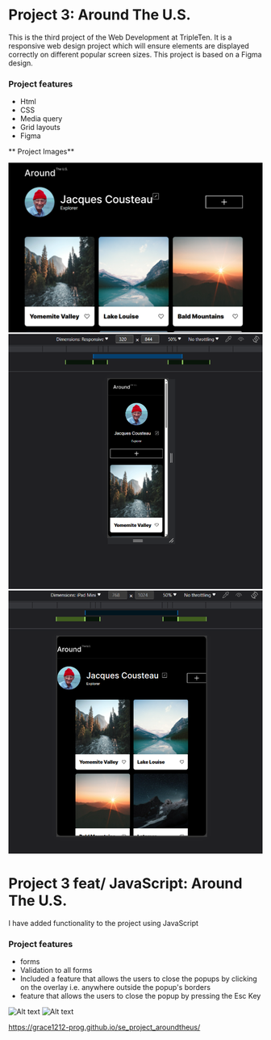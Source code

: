 # Project 3: Around The U.S.

This is the third project of the Web Development at TripleTen. It is a responsive web design project which will ensure elements are displayed correctly on different popular screen sizes. This project is based on a Figma design.

### Project features

- Html
- CSS
- Media query
- Grid layouts
- Figma

** Project Images**

![Alt text](<around the u.s (responsive design 1).png>)
![Alt text](<Mobile layout.png>)
![Alt text](<Web responsive layout.png>)

# Project 3 feat/ JavaScript: Around The U.S.

I have added functionality to the project using JavaScript

### Project features

- forms
- Validation to all forms
- Included a feature that allows the users to close the popups by clicking on the overlay i.e. anywhere outside the popup's borders
- feature that allows the users to close the popup by pressing the Esc Key

![Alt text](<validation of form- javascript.png>)
![Alt text](<validation of form 2 -javascript-1.png>)

https://grace1212-prog.github.io/se_project_aroundtheus/
